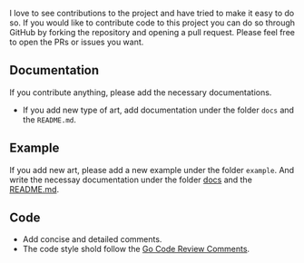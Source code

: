 I love to see contributions to the project and have tried to make it easy to do so. If you would like to contribute code to this project you can do so through GitHub by forking the repository and opening a pull request. Please feel free to open the PRs or issues you want.

## Documentation

If you contribute anything, please add the necessary documentations.

- If you add new type of art, add documentation under the folder `docs` and the `README.md`.

## Example

If you add new art, please add a new example under the folder `example`. And write the necessay documentation under the folder [docs](https://github.com/andrewwatson/generativeart/tree/master/docs) and the [README.md](https://github.com/andrewwatson/generativeart/blob/master/README.md).

## Code

- Add concise and detailed comments.
- The code style shold follow the [Go Code Review Comments](https://code.google.com/p/go-wiki/wiki/CodeReviewComments).
